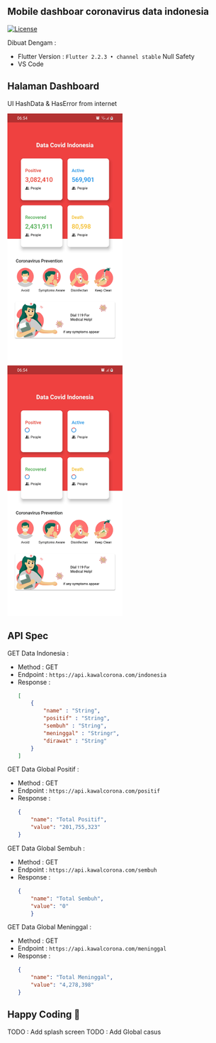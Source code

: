 ## Mobile dashboar coronavirus data indonesia
[![License](https://img.shields.io/badge/License-BSD%202--Clause-orange.svg)](https://opensource.org/licenses/BSD-2-Clause)

Dibuat Dengam : 
- Flutter Version : `Flutter 2.2.3 • channel stable` Null Safety
- VS Code
## Halaman Dashboard
UI HashData & HasError from internet

<img src="assets/readme/has_data.jpg" width="260px"> <img src="assets/readme/has_error.jpg" width="260px">
## API Spec

GET Data Indonesia :
- Method : GET
- Endpoint : `https://api.kawalcorona.com/indonesia`
- Response :
    ```json
    [
        {
            "name" : "String",
            "positif" : "String",
            "sembuh" : "String",
            "meninggal" : "Stringr",
            "dirawat" : "String"
        }
    ]
GET Data Global Positif :
- Method : GET
- Endpoint : `https://api.kawalcorona.com/positif`
- Response :
    ```json
    {
        "name": "Total Positif",
        "value": "201,755,323"
    }
    ```
GET Data Global Sembuh :
- Method : GET
- Endpoint : `https://api.kawalcorona.com/sembuh`
- Response :
    ```json
    {
        "name": "Total Sembuh",
        "value": "0"
        }
    ```
GET Data Global Meninggal :
- Method : GET
- Endpoint : `https://api.kawalcorona.com/meninggal`
- Response :
    ```json
    {
        "name": "Total Meninggal",
        "value": "4,278,398"
    }
    ```

## Happy Coding &#x1F4AA; 

<!-- Require -->

TODO : Add splash screen
TODO : Add Global casus